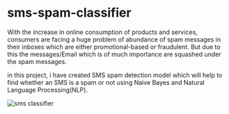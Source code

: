 # sms-spam-classifier

With the increase in online consumption of products and services, consumers are facing a huge problem of abundance of spam messages in their inboxes which are either promotional-based or fraudulent. But due to this the messages/Email which is of much importance are squashed under the spam messages.

in this project, i have created SMS spam detection model which will help to find whether an SMS is a spam or not using Naive Bayes and Natural Language Processing(NLP).

![sms classifier](https://user-images.githubusercontent.com/71160315/208396034-04ae507e-8fce-494a-b823-75cb11d230f8.gif)
